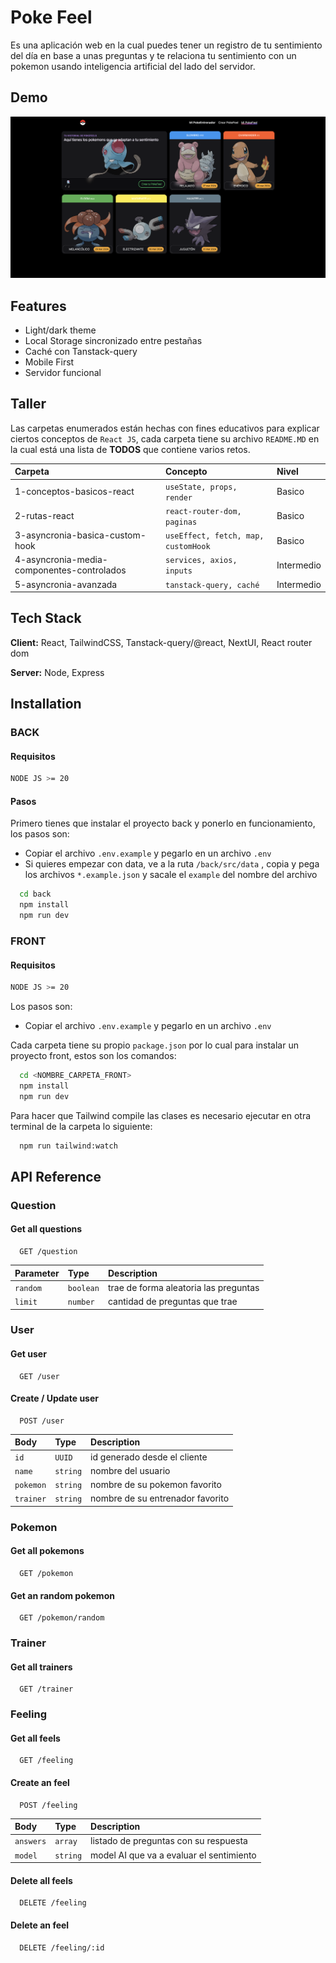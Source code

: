 
# Poke Feel

Es una aplicación web en la cual puedes tener un registro de tu sentimiento del día en base a unas preguntas y te relaciona tu sentimiento con un pokemon usando inteligencia artificial del lado del servidor.




## Demo

![App Demo](https://github.com/dayanMichelle/poke-feel/blob/main/assets/demo.png?raw=true)


## Features

- Light/dark theme
- Local Storage sincronizado entre pestañas
- Caché con Tanstack-query
- Mobile First
- Servidor funcional


## Taller

Las carpetas enumerados están hechas con fines educativos para explicar ciertos conceptos de `React JS`, cada carpeta tiene su archivo `README.MD` en la cual está una lista de __TODOS__ que contiene varios retos.


| Carpeta                                    |  Concepto                          | Nivel      |
| :------------------------------------------| :----------------------------------| :----------|
| 1-conceptos-basicos-react                  | `useState, props, render`          | Basico     |
| 2-rutas-react                              | `react-router-dom, paginas`        | Basico     |
| 3-asyncronia-basica-custom-hook            | `useEffect, fetch, map, customHook`| Basico     |
| 4-asyncronia-media-componentes-controlados | `services, axios, inputs`          | Intermedio |
| 5-asyncronia-avanzada                      | `tanstack-query, caché`            | Intermedio |



## Tech Stack

**Client:** React, TailwindCSS, Tanstack-query/@react, NextUI, React router dom

**Server:** Node, Express


## Installation

### BACK
#### Requisitos

```bash
NODE JS >= 20
```

#### Pasos

Primero tienes que instalar el proyecto back y ponerlo en funcionamiento, los pasos son:
* Copiar el archivo `.env.example` y pegarlo en un archivo `.env`
* Si quieres empezar con data, ve a la ruta `/back/src/data` , copia y pega los archivos `*.example.json` y sacale el `example` del nombre del archivo

```bash
  cd back
  npm install
  npm run dev
```

### FRONT
#### Requisitos

```bash
NODE JS >= 20
```

Los pasos son:
* Copiar el archivo `.env.example` y pegarlo en un archivo `.env`

Cada carpeta tiene su propio `package.json` por lo cual para instalar un proyecto front, estos son los comandos:

```bash
  cd <NOMBRE_CARPETA_FRONT>
  npm install
  npm run dev
```

Para hacer que Tailwind compile las clases es necesario ejecutar en otra terminal de la carpeta lo siguiente:

```bash
  npm run tailwind:watch
```
    
## API Reference

### Question

#### Get all questions

```http
  GET /question
```

| Parameter | Type      | Description                           |
| :-------- | :-------  | :-------------------------            |
| `random`  | `boolean` | trae de forma aleatoria las preguntas |
| `limit`   | `number`  | cantidad de preguntas que trae        |

### User

#### Get user

```http
  GET /user
```

#### Create / Update user

```http
  POST /user
```

| Body      | Type      | Description                           |
| :-------- | :-------  | :-------------------------            |
| `id`      | `UUID`    | id generado desde el cliente          |
| `name`    | `string`  | nombre del usuario                    |
| `pokemon` | `string`  | nombre de su pokemon favorito         |
| `trainer` | `string`  | nombre de su entrenador favorito      |

### Pokemon

#### Get all pokemons

```http
  GET /pokemon
```

#### Get an random pokemon

```http
  GET /pokemon/random
```

### Trainer

#### Get all trainers

```http
  GET /trainer
```

### Feeling

#### Get all feels

```http
  GET /feeling
```

#### Create an feel

```http
  POST /feeling
```

| Body      | Type      | Description                              |
| :-------- | :-------  | :-------------------------               |
| `answers` | `array`   | listado de preguntas con su respuesta    |
| `model`   | `string`  | model AI que va a evaluar el sentimiento |

#### Delete all feels

```http
  DELETE /feeling
```

#### Delete an feel

```http
  DELETE /feeling/:id
```